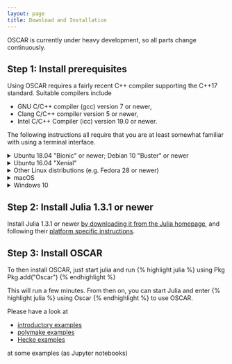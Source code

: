 ```yaml
---
layout: page
title: Download and Installation
---
```


OSCAR is currently under heavy development, so all parts
change continuously.

## Step 1: Install prerequisites

Using OSCAR requires a fairly recent C++ compiler supporting the C++17 standard. Suitable compilers
include
- GNU C/C++ compiler (gcc) version 7 or newer,
- Clang C/C++ compiler version 5 or newer,
- Intel C/C++ Compiler (icc) version 19.0 or newer.

The following instructions all require that you are at least somewhat familiar with using a
terminal interface.

<div class="clickdesc">

<details id="install-ubuntu1804">
<summary>
Ubuntu 18.04 "Bionic" or newer; Debian 10 "Buster" or newer
</summary>
Enter the following commands into a terminal (this will prompt for your password
and requires that you have permissions to administer your computer).
{% highlight bash %}
sudo apt-get update
sudo apt-get install build-essential g++ gcc
{% endhighlight %}
</details>

<details>
<summary id="install-ubuntu1604">
Ubuntu 16.04 "Xenial"
</summary>
The LTS release Ubuntu 16.04 has reached end of life in April 2019, but still receives
security updates until April 2021. In general we recommend that you upgrade to a more
recent Ubuntu version. 

If you wish to proceed with it anyway, you can install a newer compiler as follows.
Enter the following commands into a terminal (this will prompt for your password
and requires that you have permissions to administer your computer).
{% highlight bash %}
sudo apt-get install -y software-properties-common
sudo add-apt-repository ppa:ubuntu-toolchain-r/test
sudo apt update
sudo apt install g++-7 -y
sudo update-alternatives --install /usr/bin/gcc gcc /usr/bin/gcc-7 60 --slave /usr/bin/g++ g++ /usr/bin/g++-7
{% endhighlight %}
</details>

<details>
<summary>
Other Linux distributions (e.g. Fedora 28 or newer)
</summary>
Please install a supported C/C++ compiler for your Linux distribution, as described above.
</details>

<details>
<summary>
macOS
</summary>
On macOS, you need to install the Xcode command line tools, as explained in the following instructions.
<ol>
<li>Install Xcode <a href="https://apps.apple.com/de/app/xcode/id497799835">via the App Store</a>.</li>
<li>Launch a Terminal and enter the command <code>xcode-select —install</code>, then press enter.</li>
<li>A window will appear asking you: <q>The xcode-select command requires
the command line developer tools. Would you like to install the tools
now?</q>. Confirm this by clicking <q>Install</q>.</li>
<li>Wait for this to complete; it needs to download about 130 MB of data.</li>
<li>You can verify that everything worked verifying the
<code>/Library/Developer/CommandLineTools/usr/bin/</code> exists and
contains executables such as <code>clang</code> and <code>clang++</code>,
the C and C++ compiler.</li>
</ol>
</details>

<details>
<summary>
Windows 10
</summary>
We currently only support Windows 10 or newer using <a href="https://docs.microsoft.com/en-us/windows/wsl/install-win10">Windows Subsystem for Linux (WSL)</a>.
<ol>
<li>Search for "Turn Windows features on or off"</li>
<li>On the left panel, select "Turn Windows features on or off"</li>
<li>Select "Windows subsystem for Linux" and press "Ok"</li>
<li>Click "Restart the PC"</li>
<li>Click the Windows store icon (shopping bag)</li>
<li>Search for "Ubuntu" in the store - it's free!</li>
<li>Select "Ubuntu" and "Get" the app</li>
<li>Click "Launch" and follow the prompts</li>
</ol>
<p>
You can now follow the instructions for <em><a href="#install-ubuntu1804">Ubuntu 18.04 or newer</a></em> above.
</p>
<p>
To start bash in a later session, just search for <q>bash</q>.
</p>
</details>

</div>

## Step 2: Install Julia 1.3.1 or newer

Install Julia 1.3.1 or newer [by downloading it from the Julia homepage](https://julialang.org/downloads/),
and following their [platform specific instructions](https://julialang.org/downloads/platform/).




## Step 3: Install OSCAR

To then install OSCAR, just start julia and run
{% highlight julia %}
  using Pkg
  Pkg.add("Oscar")
{% endhighlight %}

This will run a few minutes. From then on, you can start Julia and enter
{% highlight julia %}
  using Oscar
{% endhighlight %}
to use OSCAR.

Please have a look at 

  - [introductory examples](https://oscar.computeralgebra.de/example/)
  - [polymake examples](https://github.com/micjoswig/oscar-notebooks)
  - [Hecke examples](https://github.com/thofma/HeckeTutorials.jl)

at some examples (as Jupyter notebooks)

<!-- TODO: disabled until https://github.com/oscar-system/GAP.jl/issues/335 is resolved

### Starting GAP with JuliaInterface

If you have the Julia module `GAP.jl` installed above, you can also use the packages in the OSCAR ecosystem from GAP.

You can start a GAP, linked to your downloaded Julia, via

{% highlight bash %}
~/.julia/gap.sh
{% endhighlight %}

On the resulting GAP prompt, you can then load the Julia interface via

{% highlight GAP %}
LoadPackage( "JuliaInterface" );
{% endhighlight %}
-->